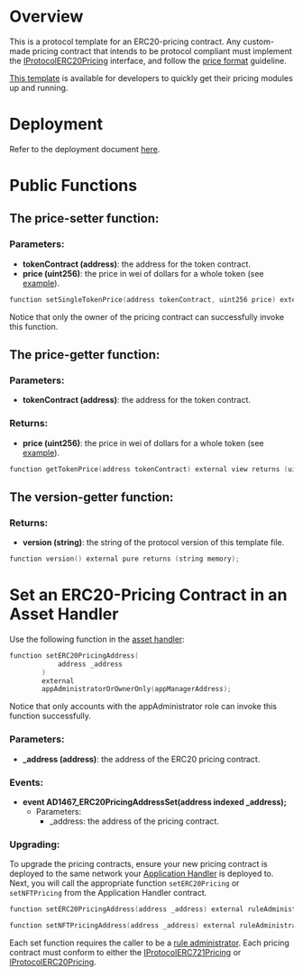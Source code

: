 # Overview

This is a protocol template for an ERC20-pricing contract. Any custom-made pricing contract that intends to be protocol compliant must implement the [IProtocolERC20Pricing](../../../src/client/common/IProtocolERC20Pricing.sol) interface, and follow the [price format](./README.md) guideline.

[This template](../../../src/client/pricing/ProtocolERC20Pricing.sol) is available for developers to quickly get their pricing modules up and running.

# Deployment

Refer to the deployment document [here](./DEPLOY-PRICING.md).

# Public Functions

## The price-setter function:

### Parameters:
- **tokenContract (address)**: the address for the token contract.
- **price (uint256)**: the price in wei of dollars for a whole token (see [example](./README.md)).

```c
function setSingleTokenPrice(address tokenContract, uint256 price) external onlyOwner;
```

Notice that only the owner of the pricing contract can successfully invoke this function.

## The price-getter function:
    
### Parameters:
- **tokenContract (address)**: the address for the token contract.

### Returns:
- **price (uint256)**: the price in wei of dollars for a whole token (see [example](./README.md)).

```c
function getTokenPrice(address tokenContract) external view returns (uint256 price);
```

## The version-getter function:
    
### Returns: 

- **version (string)**: the string of the protocol version of this template file.
```c
function version() external pure returns (string memory);
```

# Set an ERC20-Pricing Contract in an Asset Handler 

Use the following function in the [asset handler](../../../src/client/token/ProtocolHandlerCommon.sol):

```c
function setERC20PricingAddress(
            address _address
        ) 
        external 
        appAdministratorOrOwnerOnly(appManagerAddress);
```
Notice that only accounts with the appAdministrator role can invoke this function successfully.

### Parameters:

- **_address (address)**: the address of the ERC20 pricing contract.

### Events:

- **event AD1467_ERC20PricingAddressSet(address indexed _address);**
    - Parameters:
        - _address: the address of the pricing contract.

### Upgrading: 

To upgrade the pricing contracts, ensure your new pricing contract is deployed to the same network your [Application Handler](../architecture/client/application/APPLICATION-HANDLER.md) is deployed to. Next, you will call the appropriate function `setERC20Pricing` or `setNFTPricing` from the Application Handler contract. 


```c
function setERC20PricingAddress(address _address) external ruleAdministratorOnly(appManagerAddress)
```

```c
function setNFTPricingAddress(address _address) external ruleAdministratorOnly(appManagerAddress)
```


Each set function requires the caller to be a [rule administrator](../permissions/ADMIN-ROLES.md). Each pricing contract must conform to either the [IProtocolERC721Pricing](../../../src/common/IProtocolERC721Pricing.sol) or [IProtocolERC20Pricing](../../../src/common/IProtocolERC20Pricing.sol).
